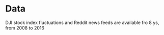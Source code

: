# Data

DJI stock index fluctuations and Reddit news feeds are available fro 8 ys, from 2008 to 2016
